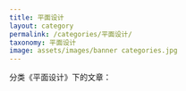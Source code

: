 ```yaml
---
title: 平面设计
layout: category
permalink: /categories/平面设计/
taxonomy: 平面设计
image: assets/images/banner categories.jpg
---
```


分类《平面设计》下的文章：
